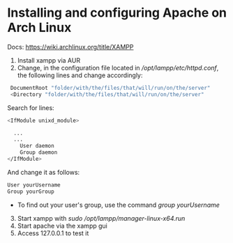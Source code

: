 # Installing and configuring Apache on Arch Linux
Docs: https://wiki.archlinux.org/title/XAMPP 

 1. Install xampp via AUR
 2. Change, in the configuration file located in */opt/lampp/etc/httpd.conf*, the following lines and change accordingly:

 ```bash
  DocumentRoot "folder/with/the/files/that/will/run/on/the/server"
  <Directory "folder/with/the/files/that/will/run/on/the/server"
```

Search for lines:

```bash
<IfModule unixd_module>

  ...  
  ...
    User daemon
    Group daemon
</IfModule>
```
And change it as follows:

```bash
User yourUsername
Group yourGroup
```
- To find out your user's group, use the command _group yourUsername_
3. Start xampp with *sudo /opt/lampp/manager-linux-x64.run*
4. Start apache via the xampp gui
5. Access 127.0.0.1 to test it
